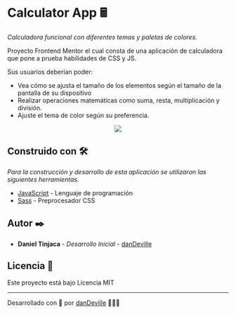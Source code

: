 # Calculator App 🖩

_Calculadora funcional con diferentes temas y paletas de colores._

Proyecto Frontend Mentor el cual consta de una aplicación de calculadora que pone a prueba habilidades de CSS y JS.

Sus usuarios deberían poder:
- Vea cómo se ajusta el tamaño de los elementos según el tamaño de la pantalla de su dispositivo
- Realizar operaciones matemáticas como suma, resta, multiplicación y división.
- Ajuste el tema de color según su preferencia.

<p align="center">
  <img src="https://res.cloudinary.com/dz8on44po/image/upload/v1661286441/Personal/eomjumfflag64skt0qaz.jpg">
</p>

## Construido con 🛠️

_Para la construcción y desarrollo de esta aplicación se utilizaron las siguientes herramientas._
* [JavaScript](https://developer.mozilla.org/es/docs/Web/JavaScript) - Lenguaje de programación
* [Sass](https://sass-lang.com/) - Preprocesador CSS


## Autor ✒️

* **Daniel Tinjaca** - *Desarrollo Inicial* - [danDeville](https://github.com/danDeville)

## Licencia 📄

Este proyecto está bajo Licencia MIT

---
Desarrollado con 🖤 por [danDeville](github.com/danDeville) 🤘😎🤘
